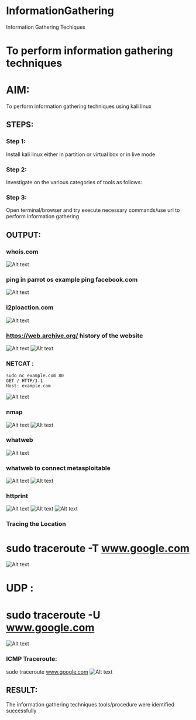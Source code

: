 # InformationGathering
Information Gathering Techiques

# To perform information gathering techniques

# AIM:

To perform information gathering techniques using kali linux 

## STEPS:

### Step 1:

Install kali linux either in partition or virtual box or in live mode

### Step 2:

Investigate on the various categories of tools as follows:

### Step 3:
Open terminal/browser and try execute necessary commands/use url to perform information gathering


## OUTPUT:

### whois.com

![Alt text](img/whois.png)

### ping in parrot os example ping facebook.com

![Alt text](img/ping.png)

### i2ploaction.com

![Alt text](img/ip2.png)

### https://web.archive.org/ history of the website

![Alt text](img/data.png)
![Alt text](img/data1.png)

### NETCAT :

```
sudo nc example.com 80
GET / HTTP/1.1
Host: example.com

```

![Alt text](img/nc.png)

### nmap
![Alt text](img/nmap.png)
![Alt text](img/nmap1.png)
### whatweb

![Alt text](img/whatweb.png)

### whatweb to connect metasploitable

![Alt text](img/what1.png)
![Alt text](img/what2.png)

### httprint
![Alt text](img/httprint.png)
![Alt text](img/httprint1.png)
![Alt text](img/httprint2.png)

### Tracing the Location

# sudo traceroute -T www.google.com

![Alt text](img/traceroute1.png)

# UDP :

# sudo traceroute -U www.google.com

![Alt text](img/traceroute2.png)

### ICMP Traceroute:
sudo traceroute  www.google.com
![Alt text](img/traceroute2.png)

## RESULT:
The information gathering techniques tools/procedure were  identified successfully
